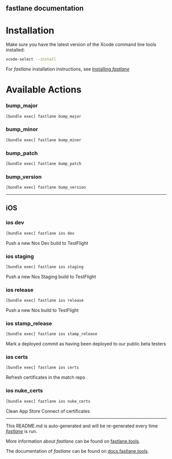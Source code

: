 fastlane documentation
----

# Installation

Make sure you have the latest version of the Xcode command line tools installed:

```sh
xcode-select --install
```

For _fastlane_ installation instructions, see [Installing _fastlane_](https://docs.fastlane.tools/#installing-fastlane)

# Available Actions

### bump_major

```sh
[bundle exec] fastlane bump_major
```



### bump_minor

```sh
[bundle exec] fastlane bump_minor
```



### bump_patch

```sh
[bundle exec] fastlane bump_patch
```



### bump_version

```sh
[bundle exec] fastlane bump_version
```



----


## iOS

### ios dev

```sh
[bundle exec] fastlane ios dev
```

Push a new Nos Dev build to TestFlight

### ios staging

```sh
[bundle exec] fastlane ios staging
```

Push a new Nos Staging build to TestFlight

### ios release

```sh
[bundle exec] fastlane ios release
```

Push a new Nos build to TestFlight

### ios stamp_release

```sh
[bundle exec] fastlane ios stamp_release
```

Mark a deployed commit as having been deployed to our public beta testers

### ios certs

```sh
[bundle exec] fastlane ios certs
```

Refresh certificates in the match repo

### ios nuke_certs

```sh
[bundle exec] fastlane ios nuke_certs
```

Clean App Store Connect of certificates

----

This README.md is auto-generated and will be re-generated every time [_fastlane_](https://fastlane.tools) is run.

More information about _fastlane_ can be found on [fastlane.tools](https://fastlane.tools).

The documentation of _fastlane_ can be found on [docs.fastlane.tools](https://docs.fastlane.tools).

